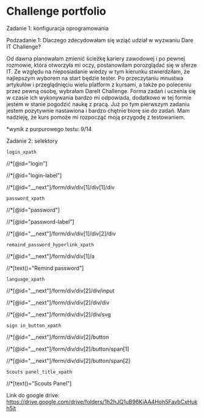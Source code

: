 # Challenge portfolio
Zadanie 1: konfiguracja oprogramowania

Podzadanie 1: Dlaczego zdecydowałam się wziąć udział w wyzwaniu Dare IT Challenge?

Od dawna planowałam zmienić ścieżkę kariery zawodowej i po pewnej rozmowie, która otworzyła mi oczy, postanowiłam 
porozglądać się w sferze IT.
Ze względu na nieposiadanie wiedzy w tym kierunku stwierdziłam, że najlepszym wyborem na start będzie tester. 
Po przeczytaniu mnustwa artykułów i przeglądnięciu wielu platform z kursami, a także po poleceniu przez pewną osobę, 
wybrałam DareIt Challenge. 
Forma zadań i uczenia się w czasie ich wykonywania bardzo mi odpowiada, dodatkowo w tej formie jestem w stanie pogodzić 
naukę z pracą.
Już po tym pierwszym zadaniu jestem pozytywnie nastawiona i bardzo chętnie biorę sie do zadań.
Mam nadzieję, że kurs pomoże mi rozpocząć moją przygodę z testowaniem.


*wynik z purpurowego testu: 9/14


Zadanie 2: selektory

    login_xpath

//*[@id="login"]

//*[@id="login-label"]

//*[@id="__next"]/form/div/div[1]/div[1]/div

    password_xpath

//*[@id="password"]

//*[@id="password-label"]

//*[@id="__next"]/form/div/div[1]/div[2]/div

    remaind_password_hyperlink_xpath

//*[@id="__next"]/form/div/div[1]/a

//*[text()="Remind password"]

    language_xpath

//*[@id="__next"]/form/div/div[2]/div/input

//*[@id="__next"]/form/div/div[2]/div/div

//*[@id="__next"]/form/div/div[2]/div/svg

    sign in_button_xpath

//*[@id="__next"]/form/div/div[2]/button

//*[@id="__next"]/form/div/div[2]/button/span[1]

//*[@id="__next"]/form/div/div[2]/button/span[2]

    Scouts panel_title_xpath

//*[text()="Scouts Panel"]


Link do google drive:
https://drive.google.com/drive/folders/1h2hJQ1uB96KiAA4Hoh5FavbCxHukh5jt
